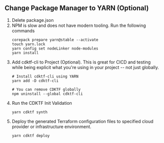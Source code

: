 ## Change Package Manager to YARN (Optional)

1. Delete package.json
2. NPM is slow and does not have modern tooling. Run the following commands
   ```
   corepack prepare yarn@stable --activate
   touch yarn.lock
   yarn config set nodeLinker node-modules
   yarn install
   ```
3. Add cdktf-cli to Project (Optional). This is great for CICD and testing while being explicit what you're using in your project -- not just globally. 
   ```
   # Install cdktf-cli using YARN
   yarn add -D cdktf-cli

   # You can remove CDKTF globally
   npm uninstall --global cdktf-cli
   ```
4. Run the CDKTF Init Validation
   ```
   yarn cdktf synth
   ```
5. Deploy the generated Terraform configuration files to specified cloud provider or infrastructure environment. 
   ```
   yarn cdktf deploy
   ```